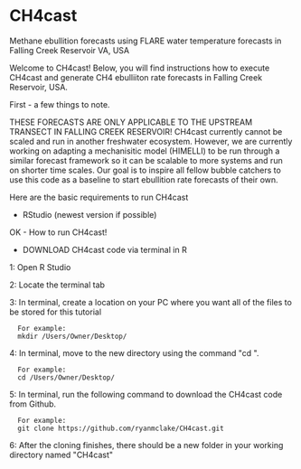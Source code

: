 # CH4cast
Methane ebullition forecasts using FLARE water temperature forecasts in Falling Creek Reservoir VA, USA

Welcome to CH4cast! Below, you will find instructions how to execute CH4cast and generate CH4 ebulliiton rate forecasts in Falling Creek Reservoir, USA. 

First - a few things to note. 

THESE FORECASTS ARE ONLY APPLICABLE TO THE UPSTREAM TRANSECT IN FALLING CREEK RESERVOIR!
CH4cast currently cannot be scaled and run in another freshwater ecosystem. However, we are currently working on adapting a mechanisitic model (HIMELLI) to be run through a similar forecast framework so it can be scalable to more systems and run on shorter time scales. Our goal is to inspire all fellow bubble catchers to use this code as a baseline to start ebullition rate forecasts of their own. 

Here are the basic requirements to run CH4cast
 - RStudio (newest version if possible)

OK - How to run CH4cast! 

 - DOWNLOAD CH4cast code via terminal in R

1: Open R Studio

2: Locate the terminal tab

3: In terminal, create a location on your PC where you want all of the files to be stored for this tutorial
      
      For example: 
      mkdir /Users/Owner/Desktop/
      
4: In terminal, move to the new directory using the command "cd ".

      For example:
      cd /Users/Owner/Desktop/
      
5: In terminal, run the following command to download the CH4cast code from Github. 

      For example:
      git clone https://github.com/ryanmclake/CH4cast.git
      
6: After the cloning finishes, there should be a new folder in your working directory named "CH4cast"


      
